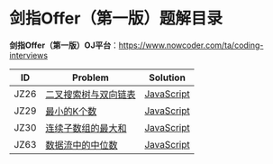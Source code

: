 # 剑指Offer（第一版）题解目录

**剑指Offer（第一版）OJ平台**：<https://www.nowcoder.com/ta/coding-interviews>

| ID   | Problem                                                      | Solution                                                     |
| ---- | ------------------------------------------------------------ | ------------------------------------------------------------ |
| JZ26 | [二叉搜索树与双向链表](https://www.nowcoder.com/practice/947f6eb80d944a84850b0538bf0ec3a5?tpId=13&tqId=11179&rp=1&ru=%2Fta%2Fcoding-interviews&qru=%2Fta%2Fcoding-interviews%2Fquestion-ranking&tab=answerKey) | [JavaScript](./JZ26-二叉搜索树与双向链表/javascript-solution) |
| JZ29 | [最小的K个数](https://www.nowcoder.com/practice/6a296eb82cf844ca8539b57c23e6e9bf?tpId=13&rp=1&ru=%2Fta%2Fcoding-interviews&qru=%2Fta%2Fcoding-interviews%2Fquestion-ranking&tab=answerKey) | [JavaScript](./JZ29-最小的K个数/javascript-solution)         |
| JZ30 | [连续子数组的最大和](https://www.nowcoder.com/practice/459bd355da1549fa8a49e350bf3df484?tpId=13&tqId=11183&rp=1&ru=%2Fta%2Fcoding-interviews&qru=%2Fta%2Fcoding-interviews%2Fquestion-ranking&tab=answerKey) | [JavaScript](./JZ30-连续子数组的最大和/javascript-solution)  |
| JZ63 | [数据流中的中位数](https://www.nowcoder.com/practice/9be0172896bd43948f8a32fb954e1be1?tpId=13&rp=1&ru=%2Fta%2Fcoding-interviews&qru=%2Fta%2Fcoding-interviews%2Fquestion-ranking&tab=answerKey) | [JavaScript](./JZ63-数据流中的中位数/javascript-solution)    |

